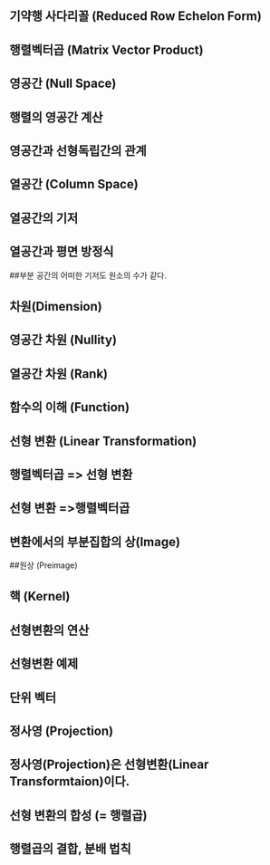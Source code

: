 ## 기약행 사다리꼴 (Reduced Row Echelon Form)

## 행렬벡터곱 (Matrix Vector Product)

## 영공간 (Null Space)

## 행렬의 영공간 계산

## 영공간과 선형독립간의 관계

## 열공간 (Column Space)

## 열공간의 기저

## 열공간과 평면 방정식

##부분 공간의 어떠한 기저도 원소의 수가 같다. 

## 차원(Dimension)

## 영공간 차원 (Nullity)

## 열공간 차원 (Rank)

## 함수의 이해 (Function)

## 선형 변환 (Linear Transformation)

## 행렬벡터곱 => 선형 변환

## 선형 변환 =>행렬벡터곱

## 변환에서의 부분집합의 상(Image)

##원상 (Preimage)

## 핵 (Kernel)

## 선형변환의 연산

## 선형변환 예제

## 단위 벡터

## 정사영 (Projection)

## 정사영(Projection)은 선형변환(Linear Transformtaion)이다.

## 선형 변환의 합성 (= 행렬곱)

## 행렬곱의 결합, 분배 법칙







